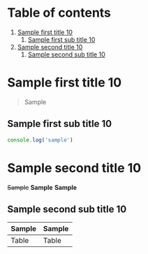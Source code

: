 # Table of contents

1. [Sample first title 10](#sample-first-title-10)
   1. [Sample first sub title 10](#sample-first-sub-title-10)
1. [Sample second title 10](#sample-second-title-10)
   1. [Sample second sub title 10](#sample-second-sub-title-10)

# Sample first title 10

> Sample

## Sample first sub title 10

```javascript
console.log('sample')
```

# Sample second title 10

~~Sample~~
**Sample**
**Sample**

## Sample second sub title 10

| Sample | Sample |
| ------ | ------ |
| Table  | Table  |
